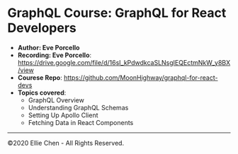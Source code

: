 # GraphQL Course: GraphQL for React Developers

- **Author: Eve Porcello**
- **Recording: Eve Porcello**: https://drive.google.com/file/d/16sI_kPdwdkcaSLNsgIEQEctmNkW_y8BX/view
- **Courese Repo**: https://github.com/MoonHighway/graphql-for-react-devs
- **Topics covered**:
  - GraphQL Overview
  - Understanding GraphQL Schemas
  - Setting Up Apollo Client
  - Fetching Data in React Components

<!-- ![{screenshot}](./docs/{screenshot}.JPG) -->

---

<!-- #### {Topic}

---

```javascript
```

```javascript
```

```javascript
```

```javascript
```

```javascript
```

```javascript
```

```javascript
```

```javascript
```

```javascript
```

```javascript
```

```javascript
```

```javascript
```

```javascript
```

```javascript
``` -->

©2020 Ellie Chen - All Rights Reserved.
